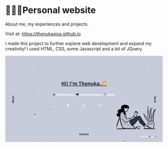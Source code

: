 # 👩🏾‍💻Personal website

About me, my experiences and projects.

Visit at: https://thenukasiva.github.io

I made this project to further explore web development and expand my creativity! I used HTML, CSS, some Javascript and a bit of JQuery. 

![Website Screenshot](/images/screenshot.png)

